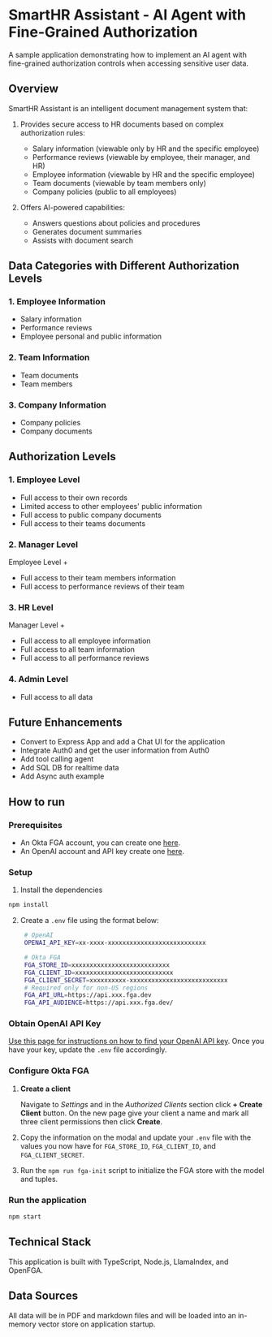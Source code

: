 # SmartHR Assistant - AI Agent with Fine-Grained Authorization

A sample application demonstrating how to implement an AI agent with fine-grained authorization controls when accessing sensitive user data.

## Overview

SmartHR Assistant is an intelligent document management system that:

1. Provides secure access to HR documents based on complex authorization rules:

   - Salary information (viewable only by HR and the specific employee)
   - Performance reviews (viewable by employee, their manager, and HR)
   - Employee information (viewable by HR and the specific employee)
   - Team documents (viewable by team members only)
   - Company policies (public to all employees)

2. Offers AI-powered capabilities:
   - Answers questions about policies and procedures
   - Generates document summaries
   - Assists with document search

## Data Categories with Different Authorization Levels

### 1. Employee Information

- Salary information
- Performance reviews
- Employee personal and public information

### 2. Team Information

- Team documents
- Team members

### 3. Company Information

- Company policies
- Company documents

## Authorization Levels

### 1. Employee Level

- Full access to their own records
- Limited access to other employees' public information
- Full access to public company documents
- Full access to their teams documents

### 2. Manager Level

Employee Level +

- Full access to their team members information
- Full access to performance reviews of their team

### 3. HR Level

Manager Level +

- Full access to all employee information
- Full access to all team information
- Full access to all performance reviews

### 4. Admin Level

- Full access to all data

## Future Enhancements

- Convert to Express App and add a Chat UI for the application
- Integrate Auth0 and get the user information from Auth0
- Add tool calling agent
- Add SQL DB for realtime data
- Add Async auth example

## How to run

### Prerequisites

- An Okta FGA account, you can create one [here](https://dashboard.fga.dev).
- An OpenAI account and API key create one [here](https://platform.openai.com).

### Setup

1. Install the dependencies

```sh
npm install
```

2. Create a `.env` file using the format below:

   ```sh
    # OpenAI
    OPENAI_API_KEY=xx-xxxx-xxxxxxxxxxxxxxxxxxxxxxxxxxx

    # Okta FGA
    FGA_STORE_ID=xxxxxxxxxxxxxxxxxxxxxxxxxxx
    FGA_CLIENT_ID=xxxxxxxxxxxxxxxxxxxxxxxxxxx
    FGA_CLIENT_SECRET=xxxxxxxxxx-xxxxxxxxxxxxxxxxxxxxxxxxxxx
    # Required only for non-US regions
    FGA_API_URL=https://api.xxx.fga.dev
    FGA_API_AUDIENCE=https://api.xxx.fga.dev/
   ```

### Obtain OpenAI API Key

[Use this page for instructions on how to find your OpenAI API key](https://help.openai.com/en/articles/4936850-where-do-i-find-my-openai-api-key). Once you have your key, update the `.env` file accordingly.

### Configure Okta FGA

1. **Create a client**

   Navigate to _Settings_ and in the _Authorized Clients_ section click **+ Create Client** button. On the new page give your client a name and mark all three client permissions then click **Create**.

2. Copy the information on the modal and update your `.env` file with the values you now have for `FGA_STORE_ID`, `FGA_CLIENT_ID`, and `FGA_CLIENT_SECRET`.
3. Run the `npm run fga-init` script to initialize the FGA store with the model and tuples.

### Run the application

```sh
npm start
```

## Technical Stack

This application is built with TypeScript, Node.js, LlamaIndex, and OpenFGA.

## Data Sources

All data will be in PDF and markdown files and will be loaded into an in-memory vector store on application startup.
